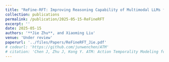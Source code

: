 ```yaml
---
title: "ReFine-RFT: Improving Reasoning Capability of Multimodal LLMs for Fine-grained Recognition"
collection: publications
permalink: /publication/2025-05-15-ReFineRFT
excerpt: ''
date: 2025-05-15
authors: '**Jie Zhu**, and Xiaoming Liu'
venue: 'Under review'
paperurl: '../files/Papers/ReFineRFT_Jie.pdf'
# codeurl: 'https://github.com/junwenchen/ATM'
# citation: 'Chen J, Zhu J, Kong Y. ATM: Action Temporality Modeling for Video Question Answering[C]//Proceedings of the 31st ACM International Conference on Multimedia. 2023: 4886-4895.'
---
```


<!-- <div style="text-align: center;">
  <img src="../images/atm_teaser_mm23.png" alt="alt text">
</div> -->
